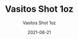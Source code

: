 ---
date: '2021-06-21'
title: Vasitos Shot 1oz
subtitle: Vasitos Shot 1oz
image: https://lh3.googleusercontent.com/pw/ACtC-3cwMmgrwRBOKu9QD_i2CeYrw1Avfs9hkbD5sFIYP3usXyxu7-HeQYfkQdnAVfVhD07aYZMX0Ib1FRZeQdF2UI0bmSQm5-ceqDTWEW_cneh3iYnwKXCBFz__mNVvRdlQYkSQxlsCIzKv32WmwjbxyNK8kQ=w828-h621-no?authuser=0
price: $ 1.000
weight: 1
description: 3 vasos de shot cortos con mensajes
link: 
exclude: true
---